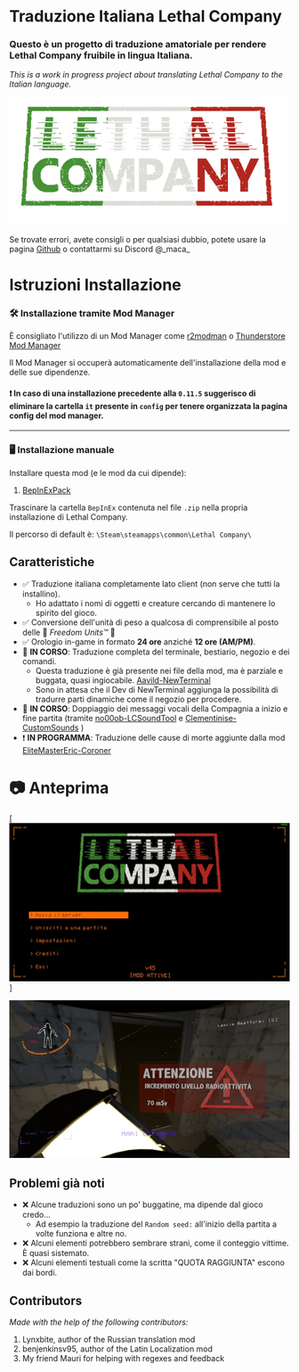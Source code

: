 # Traduzione Italiana Lethal Company

### Questo è un progetto di traduzione amatoriale per rendere Lethal Company fruibile in lingua Italiana.
<i>This is a work in progress project about translating Lethal Company to the Italian language.</i>

<p align="center">
  <img src="https://github.com/Macapple96/Traduzione-Lethal-Company/blob/master/Italian%20Translation/BepInEx/plugins/texture/LogoTextV1%20%5BA6946826E1-170022950F%5D.png?raw=true" alt="Logo"/>
</p>

Se trovate errori, avete consigli o per qualsiasi dubbio, potete usare la pagina [Github](https://github.com/Macapple96/Traduzione-Lethal-Company) o contattarmi su Discord @\_maca\_ 

# Istruzioni Installazione

### 🛠️ Installazione tramite Mod Manager

È consigliato l'utilizzo di un Mod Manager come [r2modman](https://thunderstore.io/c/lethal-company/p/ebkr/r2modman/) o [Thunderstore Mod Manager](https://www.overwolf.com/app/Thunderstore-Thunderstore_Mod_Manager)

Il Mod Manager si occuperà automaticamente dell'installazione della mod e delle sue dipendenze.

#### ❗ In caso di una installazione precedente alla `0.11.5` suggerisco di eliminare la cartella `it` presente in `config` per tenere organizzata la pagina config del mod manager.

---

### 🖥️ Installazione manuale
Installare questa mod (e le mod da cui dipende):

1. [BepInExPack](https://thunderstore.io/c/lethal-company/p/BepInEx/BepInExPack/)

Trascinare la cartella `BepInEx` contenuta nel file `.zip` nella propria installazione di Lethal Company.

Il percorso di default è: `\Steam\steamapps\common\Lethal Company\`

## Caratteristiche
- ✅ Traduzione italiana completamente lato client (non serve che tutti la installino).
	- Ho adattato i nomi di oggetti e creature cercando di mantenere lo spirito del gioco.
- ✅ Conversione dell'unità di peso a qualcosa di comprensibile al posto delle 🦅 *Freedom Units™* 🦅 
- ✅ Orologio in-game in formato **24 ore** anziché **12 ore (AM/PM)**.
- 🚧 **IN CORSO**: Traduzione completa del terminale, bestiario, negozio e dei comandi.
	- Questa traduzione è già presente nei file della mod, ma è parziale e buggata, quasi ingiocabile. [Aavild-NewTerminal](https://thunderstore.io/c/lethal-company/p/Aavild/NewTerminal/)
	- Sono in attesa che il Dev di NewTerminal aggiunga la possibilità di tradurre parti dinamiche come il negozio per procedere.
- 🚧 **IN CORSO**: Doppiaggio dei messaggi vocali della Compagnia a inizio e fine partita (tramite [no00ob-LCSoundTool](https://thunderstore.io/c/lethal-company/p/no00ob/LCSoundTool/) e [Clementinise-CustomSounds](https://thunderstore.io/c/lethal-company/p/Clementinise/CustomSounds/) )
- ❗ **IN PROGRAMMA**: Traduzione delle cause di morte aggiunte dalla mod [EliteMasterEric-Coroner](https://thunderstore.io/c/lethal-company/p/EliteMasterEric/Coroner/)

# 📷 Anteprima 

[![Anteprima Traduzione Menu](https://raw.githubusercontent.com/Macapple96/Traduzione-Lethal-Company/master/Italian%20Translation/Other%20Assets/menu.webp?raw=true)]

[![Anteprima Traduzione Apparatus/Reattore](https://raw.githubusercontent.com/Macapple96/Traduzione-Lethal-Company/master/Italian%20Translation/Other%20Assets/teaser_apparatus.webp?raw=true)](https://raw.githubusercontent.com/Macapple96/Traduzione-Lethal-Company/master/Italian%20Translation/Other%20Assets/teaser_apparatus.png)

## Problemi già noti

- ❌ Alcune traduzioni sono un po' buggatine, ma dipende dal gioco credo...
	- Ad esempio la traduzione del `Random seed:` all'inizio della partita a volte funziona e altre no.
- ❌ Alcuni elementi potrebbero sembrare strani, come il conteggio vittime. È quasi sistemato.
- ❌ Alcuni elementi testuali come la scritta "QUOTA RAGGIUNTA" escono dai bordi.

## Contributors

<i>Made with the help of the following contributors:</i>

1. Lynxbite, author of the Russian translation mod
2. benjenkinsv95, author of the Latin Localization mod
3. My friend Mauri for helping with regexes and feedback
